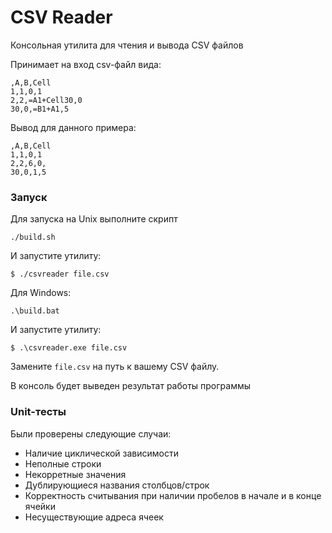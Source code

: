# CSV Reader
Консольная утилита для чтения и вывода CSV файлов

Принимает на вход csv-файл вида: 
```
,A,B,Cell
1,1,0,1
2,2,=A1+Cell30,0
30,0,=B1+A1,5
```
Вывод для данного примера:
```
,A,B,Cell
1,1,0,1
2,2,6,0,
30,0,1,5
```
### Запуск

Для запуска на Unix выполните скрипт
   ```
   ./build.sh
   ```
И запустите утилиту: 
   ```
   $ ./csvreader file.csv
   ```

Для Windows:
   ```
   .\build.bat

   ```
И запустите утилиту:
   ```
   $ .\csvreader.exe file.csv
   ```

Замените `file.csv` на путь к вашему CSV файлу.

В консоль будет выведен результат работы программы


### Unit-тесты

Были проверены следующие случаи:

- Наличие циклической зависимости
- Неполные строки
- Некорретные значения
- Дублирующиеся названия столбцов/строк
- Корректность считывания при наличии пробелов в начале и в конце ячейки 
- Несуществующие адреса ячеек
